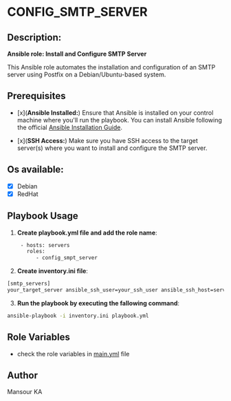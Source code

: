 # CONFIG_SMTP_SERVER

## Description: 
**Ansible role: Install and Configure SMTP Server**

This Ansible role automates the installation and configuration of an SMTP server using Postfix on a Debian/Ubuntu-based system.


## Prerequisites

- [x](**Ansible Installed:**) Ensure that Ansible is installed on your control machine where you'll run the playbook. You can install Ansible following the official [Ansible Installation Guide](https://docs.ansible.com/ansible/latest/installation_guide/index.html).

-  [x](**SSH Access:**) Make sure you have SSH access to the target server(s) where you want to install and configure the SMTP server.

## Os available:

- [x] Debian
- [x] RedHat

## Playbook Usage

1. **Create playbook.yml file and add the role name**:
  
   ```bash
    - hosts: servers
      roles:
         - config_smpt_server
   ```

2. **Create inventory.ini file**:

```bash
[smtp_servers]
your_target_server ansible_ssh_user=your_ssh_user ansible_ssh_host=server_ip_or_hostname
 ```

3. **Run the playbook by executing the fallowing command**:

 ```bash
 ansible-playbook -i inventory.ini playbook.yml

 ```

## Role Variables

- check the role variables in [main.yml](./default/main.yml) file


## Author

Mansour KA